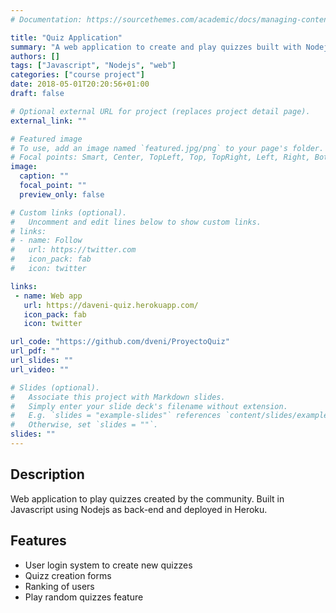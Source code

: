 ```yaml
---
# Documentation: https://sourcethemes.com/academic/docs/managing-content/

title: "Quiz Application"
summary: "A web application to create and play quizzes built with Nodejs"
authors: []
tags: ["Javascript", "Nodejs", "web"]
categories: ["course project"]
date: 2018-05-01T20:20:56+01:00
draft: false

# Optional external URL for project (replaces project detail page).
external_link: ""

# Featured image
# To use, add an image named `featured.jpg/png` to your page's folder.
# Focal points: Smart, Center, TopLeft, Top, TopRight, Left, Right, BottomLeft, Bottom, BottomRight.
image:
  caption: ""
  focal_point: ""
  preview_only: false

# Custom links (optional).
#   Uncomment and edit lines below to show custom links.
# links:
# - name: Follow
#   url: https://twitter.com
#   icon_pack: fab
#   icon: twitter

links:
 - name: Web app
   url: https://daveni-quiz.herokuapp.com/
   icon_pack: fab
   icon: twitter

url_code: "https://github.com/dveni/ProyectoQuiz"
url_pdf: ""
url_slides: ""
url_video: ""

# Slides (optional).
#   Associate this project with Markdown slides.
#   Simply enter your slide deck's filename without extension.
#   E.g. `slides = "example-slides"` references `content/slides/example-slides.md`.
#   Otherwise, set `slides = ""`.
slides: ""
---
```


## Description

Web application to play quizzes created by the community. Built in Javascript using Nodejs as back-end and deployed in Heroku. 

## Features
* User login system to create new quizzes
* Quizz creation forms
* Ranking of users
* Play random quizzes feature
